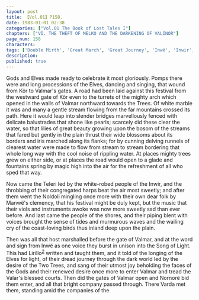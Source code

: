 ```yaml
---
layout: post
title: 【Vol.01】P158.
date: 1983-01-01 02:38
categories: ["Vol.01 The Book of Lost Tales I"]
chapters: ["VI. THE THEFT OF MELKO AND THE DARKENING OF VALINOR"]
page_num: 158
characters: 
tags: ['Double Mirth', 'Great March', 'Great Journey', 'Inwë', 'Inwir', 'Kôr', 'Lirillo']
description: 
published: true
---
```


<p style="text-indent: 0;">
Gods and Elves made ready to celebrate it most gloriously. Pomps there were and long processions of the Elves, dancing and singing, that wound from Kôr to Valmar's gates. A road had been laid against this festival from the westward gate of Kôr even to the turrets of the mighty arch which opened in the walls of Valmar northward towards the Trees. Of white marble it was and many a gentle stream flowing from the far mountains crossed its path. Here it would leap into slender bridges marvellously fenced with delicate balustrades that shone like pearls; scarcely did these clear the water, so that lilies of great beauty growing upon the bosom of the streams that fared but gently in the plain thrust their wide blossoms about its borders and iris marched along its flanks; for by cunning delving runnels of clearest water were made to flow from stream to stream bordering that whole long way with the cool noise of rippling water. At places mighty trees grew on either side, or at places the road would open to a glade and fountains spring by magic high into the air for the refreshment of all who sped that way.
</p>

Now came the Teleri led by the white-robed people of the Inwir, and the throbbing of their congregated harps beat the air most sweetly; and after them went the Noldoli mingling once more with their own dear folk by Manwë's clemency, that his festival might be duly kept, but the music that their viols and instruments awoke was now more sweetly sad than ever before. And last came the people of the shores, and their piping blent with voices brought the sense of tides and murmurous waves and the wailing cry of the coast-loving birds thus inland deep upon the plain.

Then was all that host marshalled before the gate of Valmar, and at the word and sign from Inwë as one voice they burst in unison into the Song of Light. This had Lirillo<SUP>[2]({{site.baseurl}}/vol01-p171)</SUP> written and taught them, and it told of the longing of the Elves for light, of their dread journey through the dark world led by the desire of the Two Trees, and sang of their utmost joy beholding the faces of the Gods and their renewed desire once more to enter Valmar and tread the Valar's blessed courts. Then did the gates of Valmar open and Nornorë bid them enter, and all that bright company passed through. There Varda met them, standing amid the companies of the


